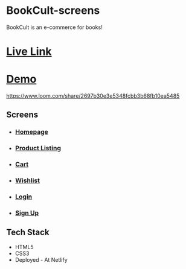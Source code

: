 # BookCult-screens
BookCult is an e-commerce for books!
# [Live Link](https://bookcult-screens.netlify.app/)

# [Demo](https://www.loom.com/share/2697b30e3e5348fcbb3b68fb10ea5485)
https://www.loom.com/share/2697b30e3e5348fcbb3b68fb10ea5485

## Screens
- ### [Homepage](https://bookcult-screens.netlify.app/)
- ### [Product Listing](https://bookcult-screens.netlify.app/pages/products.html)
- ### [Cart](https://bookcult-screens.netlify.app/pages/cart.html)
- ### [Wishlist](https://bookcult-screens.netlify.app/pages/wishlist.html)
- ### [Login](https://bookcult-screens.netlify.app/pages/login.html)
- ### [Sign Up](https://bookcult-screens.netlify.app/pages/signup.html)

## Tech Stack
- HTML5
- CSS3
- Deployed - At Netlify
